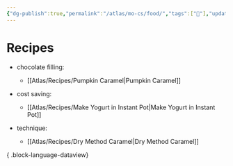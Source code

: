 ```yaml
---
{"dg-publish":true,"permalink":"/atlas/mo-cs/food/","tags":["📍"],"updated":"2024-10-29T21:54:52.589-07:00"}
---
```


# Recipes
- chocolate filling: 
    - [[Atlas/Recipes/Pumpkin Caramel\|Pumpkin Caramel]]

- cost saving: 
    - [[Atlas/Recipes/Make Yogurt in Instant Pot\|Make Yogurt in Instant Pot]]

- technique: 
    - [[Atlas/Recipes/Dry Method Caramel\|Dry Method Caramel]]


{ .block-language-dataview}